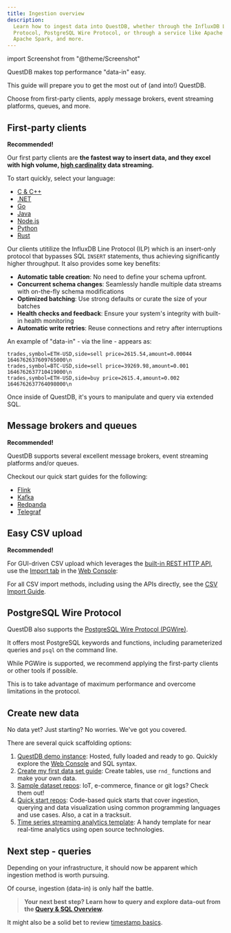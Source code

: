 ```yaml
---
title: Ingestion overview
description:
  Learn how to ingest data into QuestDB, whether through the InfluxDB Line
  Protocol, PostgreSQL Wire Protocol, or through a service like Apache Kafka,
  Apache Spark, and more.
---
```


import Screenshot from "@theme/Screenshot"

QuestDB makes top performance "data-in" easy.

This guide will prepare you to get the most out of (and into!) QuestDB.

Choose from first-party clients, apply message brokers, event streaming
platforms, queues, and more.

## First-party clients

**Recommended!**

Our first party clients are **the fastest way to insert data, and they excel
with high volume, [high cardinality](/glossary/high-cardinality/) data streaming.**

To start quickly, select your language:

- [C & C++](/docs/clients/ingest-c-and-cpp)
- [.NET](/docs/clients/ingest-dotnet)
- [Go](/docs/clients/ingest-go)
- [Java](/docs/clients/java_ilp)
- [Node.js](/docs/clients/ingest-node)
- [Python](/docs/clients/ingest-python)
- [Rust](/docs/clients/ingest-rust)

Our clients utitilize the InfluxDB Line Protocol (ILP) which is an insert-only
protocol that bypasses SQL `INSERT` statements, thus achieving significantly
higher throughput. It also provides some key benefits:

- **Automatic table creation**: No need to define your schema upfront.
- **Concurrent schema changes**: Seamlessly handle multiple data streams with
  on-the-fly schema modifications
- **Optimized batching**: Use strong defaults or curate the size of your batches
- **Health checks and feedback**: Ensure your system's integrity with built-in
  health monitoring
- **Automatic write retries**: Reuse connections and retry after interruptions

An example of "data-in" - via the line - appears as:

```shell
trades,symbol=ETH-USD,side=sell price=2615.54,amount=0.00044 1646762637609765000\n
trades,symbol=BTC-USD,side=sell price=39269.98,amount=0.001 1646762637710419000\n
trades,symbol=ETH-USD,side=buy price=2615.4,amount=0.002 1646762637764098000\n
```

Once inside of QuestDB, it's yours to manipulate and query via extended SQL.

## Message brokers and queues

**Recommended!**

QuestDB supports several excellent message brokers, event streaming platforms
and/or queues.

Checkout our quick start guides for the following:

- [Flink](/docs/third-party-tools/flink)
- [Kafka](/docs/third-party-tools/kafka/overview)
- [Redpanda](/docs/third-party-tools/redpanda)
- [Telegraf](/docs/third-party-tools/telegraf)

## Easy CSV upload

**Recommended!**

For GUI-driven CSV upload which leverages the
[built-in REST HTTP API](/docs/reference/api/rest/), use the
[Import tab](/docs/web-console/#import) in the [Web Console](/docs/web-console/):

<Screenshot
  alt="Screenshot of the UI for import"
  height={535}
  src="images/docs/console/import-ui.webp"
  width={800}
/>

For all CSV import methods, including using the APIs directly, see the
[CSV Import Guide](/docs/guides/import-csv/).

## PostgreSQL Wire Protocol

QuestDB also supports the
[PostgreSQL Wire Protocol (PGWire)](/docs/reference/api/postgres/).

It offers most PostgreSQL keywords and functions, including parameterized
queries and `psql` on the command line.

While PGWire is supported, we recommend applying the first-party clients or
other tools if possible.

This is to take advantage of maximum performance and overcome limitations in the
protocol.

## Create new data

No data yet? Just starting? No worries. We've got you covered.

There are several quick scaffolding options:

1. [QuestDB demo instance](https://demo.questdb.io): Hosted, fully loaded and
   ready to go. Quickly explore the [Web Console](/docs/web-console/) and SQL syntax.
2. [Create my first data set guide](/docs/guides/create-database/): Create
   tables, use `rnd_` functions and make your own data.
3. [Sample dataset repos](https://github.com/questdb/sample-datasets): IoT,
   e-commerce, finance or git logs? Check them out!
4. [Quick start repos](https://github.com/questdb/questdb-quickstart):
   Code-based quick starts that cover ingestion, querying and data visualization
   using common programming languages and use cases. Also, a cat in a tracksuit.
5. [Time series streaming analytics template](https://github.com/questdb/time-series-streaming-analytics-template):
   A handy template for near real-time analytics using open source technologies.

## Next step - queries

Depending on your infrastructure, it should now be apparent which ingestion
method is worth pursuing.

Of course, ingestion (data-in) is only half the battle.

> **Your next best step? Learn how to query and explore data-out from the
> [Query & SQL Overview](/docs/reference/sql/overview/).**

It might also be a solid bet to review
[timestamp basics](/docs/guides/working-with-timestamps-timezones/).
